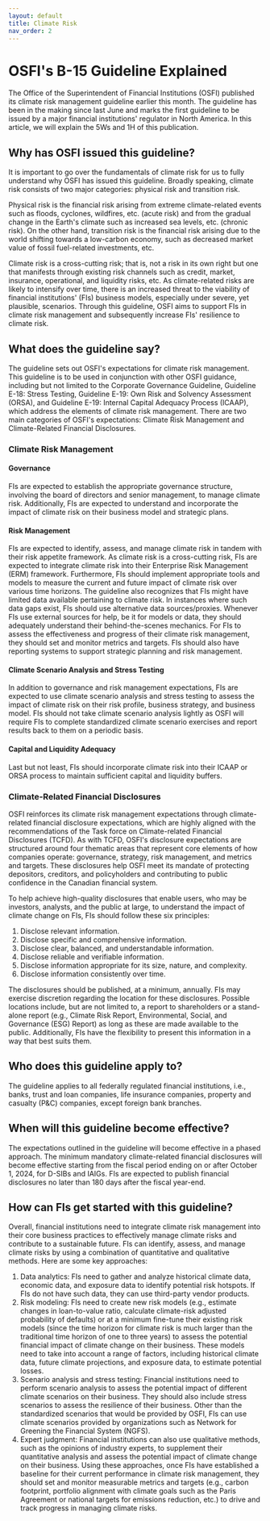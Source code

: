 ```yaml
---
layout: default
title: Climate Risk
nav_order: 2
---
```


# OSFI's B-15 Guideline Explained

The Office of the Superintendent of Financial Institutions (OSFI) published its climate risk management guideline earlier this
month. The guideline has been in the making since last June and marks the first guideline to be issued by a major financial
institutions' regulator in North America. In this article, we will explain the 5Ws and 1H of this publication.

## Why has OSFI issued this guideline?
It is important to go over the fundamentals of climate risk for us to fully understand why OSFI has issued this guideline. Broadly speaking, climate risk consists of two major categories: physical risk and transition risk.

Physical risk is the financial risk arising from extreme climate-related events such as floods, cyclones, wildfires, etc. (acute risk) and from the gradual change in the Earth's climate such as increased sea levels, etc. (chronic risk). On the other hand, transition risk is the financial risk arising due to the world shifting towards a low-carbon economy, such as decreased market value of fossil fuel-related investments, etc.

Climate risk is a cross-cutting risk; that is, not a risk in its own right but one that manifests through existing risk channels such as credit, market, insurance, operational, and liquidity risks, etc. As climate-related risks are likely to intensify over time, there is an increased threat to the viability of financial institutions' (FIs) business models, especially under severe, yet plausible, scenarios. Through this guideline, OSFI aims to support FIs in climate risk management and subsequently increase FIs' resilience to climate risk.

## What does the guideline say?

The guideline sets out OSFI's expectations for climate risk management. This guideline is to be used in conjunction with other OSFI guidance, including but not limited to the Corporate Governance Guideline, Guideline E-18: Stress Testing, Guideline E-19: Own Risk and Solvency Assessment (ORSA), and Guideline E-19: Internal Capital Adequacy Process (ICAAP), which address the elements of climate risk management. There are two main categories of OSFI's expectations: Climate Risk Management and Climate-Related Financial Disclosures.

### Climate Risk Management

#### Governance
FIs are expected to establish the appropriate governance structure, involving the board of directors and senior management, to manage climate risk. Additionally, FIs are expected to understand and incorporate the impact of climate risk on their business model and strategic plans.
#### Risk Management
FIs are expected to identify, assess, and manage climate risk in tandem with their risk appetite framework. As climate risk is a cross-cutting risk, FIs are expected to integrate climate risk into their Enterprise Risk Management (ERM) framework. Furthermore, FIs should implement appropriate tools and models to measure the current and future impact of climate risk over various time horizons. The guideline also recognizes that FIs might have limited data available pertaining to climate risk. In instances where such data gaps exist, FIs should use alternative data sources/proxies. Whenever FIs use external sources for help, be it for models or data, they should adequately understand their behind-the-scenes mechanics. For FIs to assess the effectiveness and progress of their climate risk management, they should set and monitor metrics and targets. FIs should also have reporting systems to support strategic planning and risk management.
#### Climate Scenario Analysis and Stress Testing
In addition to governance and risk management expectations, FIs are expected to use climate scenario analysis and stress testing to assess the impact of climate risk on their risk profile, business strategy, and business model. FIs should not take climate scenario analysis lightly as OSFI will require FIs to complete standardized climate scenario exercises and report results back to them on a periodic basis.

#### Capital and Liquidity Adequacy
Last but not least, FIs should incorporate climate risk into their ICAAP or ORSA process to maintain sufficient capital and liquidity buffers.

### Climate-Related Financial Disclosures
OSFI reinforces its climate risk management expectations through climate-related financial disclosure expectations, which are highly aligned with the recommendations of the Task force on Climate-related Financial Disclosures (TCFD). As with TCFD, OSFI's disclosure expectations are structured around four thematic areas that represent core elements of how companies operate: governance, strategy, risk management, and metrics and targets. These disclosures help OSFI meet its mandate of protecting depositors, creditors, and policyholders and contributing to public confidence in the Canadian financial system.

To help achieve high-quality disclosures that enable users, who may be investors, analysts, and the public at large, to understand the impact of climate change on FIs, FIs should follow these six principles:

1. Disclose relevant information.
2. Disclose specific and comprehensive information.
3. Disclose clear, balanced, and understandable information.
4. Disclose reliable and verifiable information.
5. Disclose information appropriate for its size, nature, and complexity.
6. Disclose information consistently over time. 

The disclosures should be published, at a minimum, annually. FIs may exercise discretion regarding the location for these disclosures. Possible locations include, but are not limited to, a report to shareholders or a stand-alone report (e.g., Climate Risk Report, Environmental, Social, and Governance (ESG) Report) as long as these are made available to the public. Additionally, FIs have the flexibility to present this information in a way that best suits them.

## Who does this guideline apply to?

The guideline applies to all federally regulated financial institutions, i.e., banks, trust and loan companies, life insurance companies, property and casualty (P&C) companies, except foreign bank branches.

## When will this guideline become effective?

The expectations outlined in the guideline will become effective in a phased approach. The minimum mandatory climate-related financial disclosures will become effective starting from the fiscal period ending on or after October 1, 2024, for D-SIBs and IAIGs. FIs are expected to publish financial disclosures no later than 180 days after the fiscal year-end.

## How can FIs get started with this guideline?

Overall, financial institutions need to integrate climate risk management into their core business practices to effectively manage climate risks and contribute to a sustainable future. FIs can identify, assess, and manage climate risks by using a combination of quantitative and qualitative methods. Here are some key approaches:

1. Data analytics: FIs need to gather and analyze historical climate data, economic data, and exposure data to identify potential risk hotspots. If FIs do not have such data, they can use third-party vendor products.
2. Risk modeling: FIs need to create new risk models (e.g., estimate changes in loan-to-value ratio, calculate climate-risk adjusted probability of defaults) or at a minimum fine-tune their existing risk models (since the time horizon for climate risk is much larger than the traditional time horizon of one to three years) to assess the potential financial impact of climate change on their business. These models need to take into account a range of factors, including historical climate data, future climate projections, and exposure data, to estimate potential losses.
3. Scenario analysis and stress testing: Financial institutions need to perform scenario analysis to assess the potential impact of different climate scenarios on their business. They should also include stress scenarios to assess the resilience of their business. Other than the standardized scenarios that would be provided by OSFI, FIs can use climate scenarios provided by organizations such as Network for Greening the Financial System (NGFS).
4. Expert judgment: Financial institutions can also use qualitative methods, such as the opinions of industry experts, to supplement their quantitative analysis and assess the potential impact of climate change on their business.
Using these approaches, once FIs have established a baseline for their current performance in climate risk management, they should set and monitor measurable metrics and targets (e.g., carbon footprint, portfolio alignment with climate goals such as the Paris Agreement or national targets for emissions reduction, etc.) to drive and track progress in managing climate risks.

  
